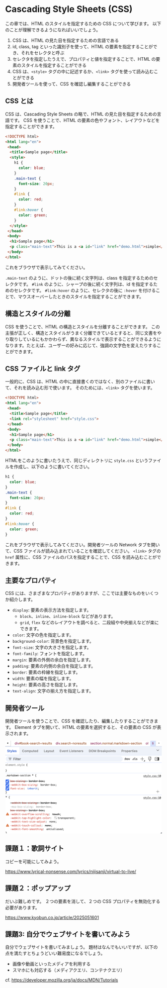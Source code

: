 # Cascading Style Sheets (CSS)

この章では、HTML のスタイルを指定するための CSS について学びます。
以下のことが理解できるようになればいいでしょう。

1. CSS は、HTML の見た目を指定するための言語である
2. id, class, tag といった識別子を使って、HTML の要素を指定することができ、それをセレクタと呼ぶ
3. セレクタを指定したうえで、プロパティと値を指定することで、HTML の要素のスタイルを指定することができる
4. CSS は、`<style>` タグの中に記述するか、`<link>` タグを使って読み込むことができる
5. 開発者ツールを使って、CSS を確認し編集することができる

## CSS とは
CSS は、Cascading Style Sheets の略で、HTML の見た目を指定するための言語です。
CSS を使うことで、HTML の要素の色やフォント、レイアウトなどを指定することができます。

```html
<!DOCTYPE html>
<html lang="en">
 <head>
  <title>Sample page</title>
  <style>
    h1 {
      color: blue;
    }
    .main-text {
      font-size: 20px;
    }
    #link {
      color: red;
    }
    #link:hover {
      color: green;
    }
  </style>   
 </head>
 <body>
  <h1>Sample page</h1>
  <p class="main-text">This is a <a id="link" href="demo.html">simple</a> sample.</p>
 </body>
</html>
```

これをブラウザで表示してみてください。

`.main-text` のように、ドットの後に続く文字列は、class を指定するためのセレクタです。
`#link` のように、シャープの後に続く文字列は、id を指定するためのセレクタです。
`#link:hover` のように、セレクタの後に `:hover` を付けることで、マウスオーバーしたときのスタイルを指定することができます。

## 構造とスタイルの分離
CSS を使うことで、HTML の構造とスタイルを分離することができます。
この主張が正しく、構造とスタイルがうまく分離できているとすると、同じ文書をやり取りしているにもかかわらず、異なるスタイルで表示することができるようになります。たとえば、ユーザーの好みに応じて、強調の文字色を変えたりすることができます。

## CSS ファイルと link タグ
一般的に、CSS は、HTML の中に直接書くのではなく、別のファイルに書いて、それを読み込む形で使います。
そのためには、`<link>` タグを使います。

```html
<!DOCTYPE html>
<html lang="en">
 <head>
  <title>Sample page</title>
  <link rel="stylesheet" href="style.css">
 </head>
 <body>
  <h1>Sample page</h1>
  <p class="main-text">This is a <a id="link" href="demo.html">simple</a> sample.</p>
 </body>
</html>
```

HTMLをこのように書いたうえで、同じディレクトリに `style.css` というファイルを作成し、以下のように書いてください。

```css
h1 {
  color: blue;
}
.main-text {
  font-size: 20px;
}
#link {
  color: red;
}
#link:hover {
  color: green;
}
```

これをブラウザで表示してみてください。開発者ツールの Network タブを開いて、CSS ファイルが読み込まれていることを確認してください。
`<link>` タグの `href` 属性に、CSS ファイルのパスを指定することで、CSS を読み込むことができます。

## 主要なプロパティ
CSS には、さまざまなプロパティがありますが、ここでは主要なものをいくつか紹介します。

- `display`: 要素の表示方法を指定します。
  - `block`、`inline`、`inline-block` などがあります。
  - `grid`, `flex` などのレイアウトを調べると、二段組や中央揃えなどが楽にできます。
- `color`: 文字の色を指定します。
- `background-color`: 背景色を指定します。
- `font-size`: 文字の大きさを指定します。
- `font-family`: フォントを指定します。
- `margin`: 要素の外側の余白を指定します。
- `padding`: 要素の内側の余白を指定します。
- `border`: 要素の枠線を指定します。
- `width`: 要素の幅を指定します。
- `height`: 要素の高さを指定します。
- `text-align`: 文字の揃え方を指定します。



## 開発者ツール
開発者ツールを使うことで、CSS を確認したり、編集したりすることができます。
Element タブを開いて、HTML の要素を選択すると、その要素の CSS が表示されます。

![devtools css](./assets/devtools-css.png)


## 課題１：歌詞サイト
コピーを可能にしてみよう。

https://www.lyrical-nonsense.com/lyrics/nijisanji/virtual-to-live/


## 課題２：ポップアップ
だいぶ難しめです。
２つの要素を消して、２つの CSS プロパティを無効化する必要があります。

https://www.kyobun.co.jp/article/2025051601


## 課題3: 自分でウェブサイトを書いてみよう

自分でウェブサイトを書いてみましょう。
題材はなんでもいいですが、以下の点を満たすとちょうどいい難易度になるでしょう。

- 画像や動画といったメディアを利用する
- スマホにも対応する（メディアクエリ、コンテナクエリ）

cf. https://developer.mozilla.org/ja/docs/MDN/Tutorials
